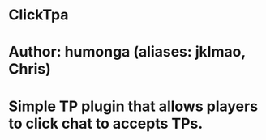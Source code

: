 # ClickTpa 
# Author: humonga (aliases: jklmao, Chris)
# Simple TP plugin that allows players to click chat to accepts TPs.
